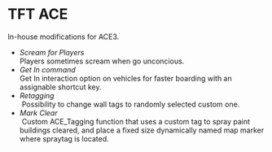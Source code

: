 # TFT ACE

In-house modifications for ACE3.

- _Scream for Players_<br/>
  Players sometimes scream when go unconcious.
- _Get In command_<br/>
  Get In interaction option on vehicles for faster boarding with an assignable shortcut key.
- _Retagging_<br/>
  Possibility to change wall tags to randomly selected custom one.
- _Mark Clear_<br/>
  Custom ACE_Tagging function that uses a custom tag to spray paint buildings cleared, and place a fixed size dynamically named map marker  where spraytag is located.  
